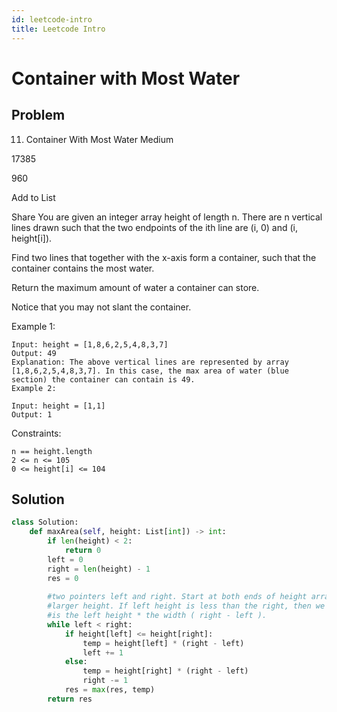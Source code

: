 ```yaml
---
id: leetcode-intro
title: Leetcode Intro
---
```


# Container with Most Water

## Problem
11. Container With Most Water
Medium

17385

960

Add to List

Share
You are given an integer array height of length n. There are n vertical lines drawn such that the two endpoints of the ith line are (i, 0) and (i, height[i]).

Find two lines that together with the x-axis form a container, such that the container contains the most water.

Return the maximum amount of water a container can store.

Notice that you may not slant the container.

 

Example 1:

```
Input: height = [1,8,6,2,5,4,8,3,7]
Output: 49
Explanation: The above vertical lines are represented by array [1,8,6,2,5,4,8,3,7]. In this case, the max area of water (blue section) the container can contain is 49.
Example 2:

Input: height = [1,1]
Output: 1
```

Constraints:
```
n == height.length
2 <= n <= 105
0 <= height[i] <= 104
```

## Solution
```python 
class Solution:
    def maxArea(self, height: List[int]) -> int:
        if len(height) < 2:
            return 0
        left = 0
        right = len(height) - 1
        res = 0
        
        #two pointers left and right. Start at both ends of height array and compare which pointer has a 
        #larger height. If left height is less than the right, then we know the most water that can be contained
        #is the left height * the width ( right - left ).
        while left < right:
            if height[left] <= height[right]:
                temp = height[left] * (right - left)
                left += 1
            else:
                temp = height[right] * (right - left)
                right -= 1
            res = max(res, temp)
        return res
```